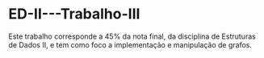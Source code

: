 # ED-II---Trabalho-III
Este trabalho corresponde a 45% da nota final, da disciplina de Estruturas de Dados II, e tem como foco a implementação e manipulação de grafos. 

